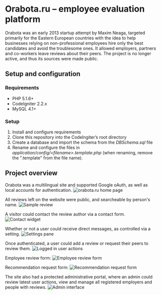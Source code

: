 # Orabota.ru – employee evaluation platform
Orabota was an early 2013 startup attempt by Maxim Neaga, targeted primarily for the Eastern European countries with the idea to help businesses relying on non-professional employees hire only the best candidates and avoid the troublesome ones. It allowed employers, partners and co-workers leave reviews about their peers. The project is no longer active, and thus its sources were made public.

## Setup and configuration
### Requirements
* PHP 5.1.6+
* CodeIgniter 2.2.x
* MySQL 4.1+

### Setup
1.	Install and configure requirements
2.	Clone this repository into the CodeIngiter’s root directory
3.	Create a database and import the schema from the _DBSchema.sql_ file
4.	Rename and configure the files in _application/config/\<filename\>.template.php_ (when renaming, remove the ".template" from the file name).

## Project overview
Orabota was a multilingual site and supported Google oAuth, as well as local accounts for authentication.
![orabota.ru home page](https://user-images.githubusercontent.com/3027370/37864943-69aa6778-2f43-11e8-9688-082631eab065.png)


All reviews left on the website were public, and searcheable by person's name.
![Sample review](https://user-images.githubusercontent.com/3027370/37864953-b1832562-2f43-11e8-8f81-ba1ca2c8dc3a.png)


A visitor could contact the review author via a contact form.
![Contact widget](https://user-images.githubusercontent.com/3027370/37864990-1ee6b39e-2f44-11e8-9fdf-ee8bd106880a.png)


Whether or not a user could receive direct messages, as controlled via a setting.
![Settings pane](https://user-images.githubusercontent.com/3027370/37865055-05e2f172-2f45-11e8-9f13-da1b907828ef.png)


Once authenticated, a user could add a review or request their peers to review them.
![Logged in user actions](https://user-images.githubusercontent.com/3027370/37865013-851241d8-2f44-11e8-87c4-f945ed324c32.png)


Employee review form:
![Employee review form](https://user-images.githubusercontent.com/3027370/37865033-c1f5cfca-2f44-11e8-8fca-0b87b6ca11cf.png)


Recommendation request form:
![Recommendation request form](https://user-images.githubusercontent.com/3027370/37865042-da0141f8-2f44-11e8-8b4d-46b572ca6633.png)


The site also had a protected administrative portal, where an admin could review latest user actions, view and manage all registered employers and people with reviews.
![Admin interface](https://user-images.githubusercontent.com/3027370/37865166-9f5bffe6-2f46-11e8-9964-c0aaa0f2ffd4.png)
